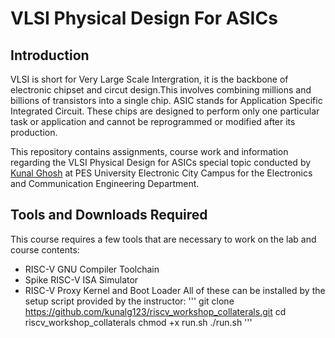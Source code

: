 # VLSI Physical Design For ASICs

## Introduction
VLSI is short for Very Large Scale Intergration, it is the backbone of electronic chipset and circut design.This involves combining millions and billions of transistors into a single chip.
ASIC stands for Application Specific Integrated Circuit. These chips are designed to perform only one particular task or application and cannot be reprogrammed or modified after its production.

This repository contains assignments, course work and information regarding the VLSI Physical Design for ASICs special topic conducted by [Kunal Ghosh](https://in.linkedin.com/in/kunal-ghosh-vlsisystemdesign-com-28084836?challengeId=AQFOE-8XWqvDuQAAAYoTpyzxq1afC_Nxqc_dZ94UOZth6AanND2-gAFCOIj8R3y0DMvnaTTmTFI7aKc-LSG02Hywcef8bxZSpg&submissionId=4563a283-6122-7d17-96c4-cca25ab22f22&challengeSource=AgEFo5oprL5AWwAAAYoTp4ZZHOyILiBZK_2PRvWstoMYK7pvKzJMdcHXAziDDsE&challegeType=AgFPGaInMEcw5wAAAYoTp4Zc1PMIhi6R2bACXVZ77SGGmdi-Xvh6dLM&memberId=AgHb4FI9TN1n0gAAAYoTp4Zf8VGMv0VqEBsKP6Fg99QBV0U&recognizeDevice=AgFeN_2mMINCIAAAAYoTp4Zj_9GbyKDu-JtCCfHIqIeS-azOH4Qt) at PES University Electronic City Campus for the Electronics and Communication Engineering Department.

## Tools and Downloads Required 
This course requires a few tools that are necessary to work on the lab and course contents:
- RISC-V GNU Compiler Toolchain
- Spike RISC-V ISA Simulator
- RISC-V Proxy Kernel and Boot Loader
All of these can be installed by the setup script provided by the instructor:
'''
git clone https://github.com/kunalg123/riscv_workshop_collaterals.git
cd riscv_workshop_collaterals
chmod +x run.sh
./run.sh
'''






